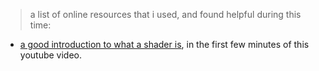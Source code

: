 > a list of online resources that i used, and found helpful during this time:

- [a good introduction to what a shader is](https://www.youtube.com/watch?v=3mfvZ-mdtZQ), in the first few minutes of this youtube video. 


